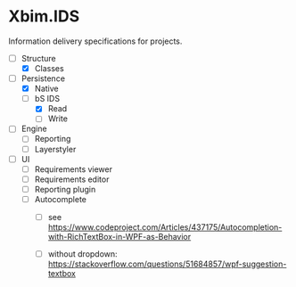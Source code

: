 # Xbim.IDS

Information delivery specifications for projects.

- [ ] Structure
	- [x] Classes
- [ ] Persistence
	- [x] Native
	- [ ] bS IDS
		- [x] Read
		- [ ] Write
- [ ] Engine
	- [ ] Reporting
	- [ ] Layerstyler
- [ ] UI
	- [ ] Requirements viewer
	- [ ] Requirements editor
	- [ ] Reporting plugin
	- [ ] Autocomplete 
		- [ ] see https://www.codeproject.com/Articles/437175/Autocompletion-with-RichTextBox-in-WPF-as-Behavior
		- [ ] without dropdown: https://stackoverflow.com/questions/51684857/wpf-suggestion-textbox


